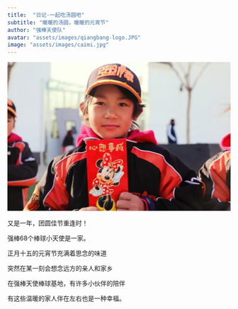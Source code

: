 ```yaml
---
title:  "日记·一起吃汤圆吧"
subtitle: "暖暖的汤圆，暖暖的元宵节"
author: "强棒天使队"
avatar: "assets/images/qiangbang-logo.JPG"
image: "assets/images/caimi.jpg"
---
```


![caimi](assets/images/caimi.jpg)

又是一年，团圆佳节重逢时！

强棒68个棒球小天使是一家。

正月十五的元宵节充满着思念的味道

突然在某一刻会想念远方的亲人和家乡

在强棒天使棒球基地，有许多小伙伴的陪伴

有这些温暖的家人伴在左右也是一种幸福。
